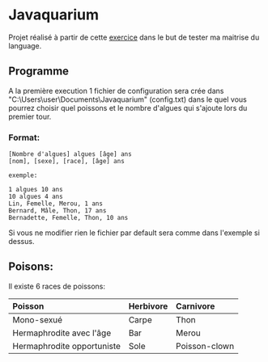 # Javaquarium

Projet réalisé à partir de cette [exercice](https://zestedesavoir.com/forums/sujet/447/javaquarium/) dans le but de tester ma maitrise du language.

## Programme

A la première execution 1 fichier de configuration sera crée dans "C:\Users\user\Documents\Javaquarium"
(config.txt) dans le quel vous pourrez choisir quel poissons et le nombre d'algues qui s'ajoute lors du premier tour.  

### Format:
    [Nombre d'algues] algues [âge] ans  
    [nom], [sexe], [race], [âge] ans

    exemple:

    1 algues 10 ans
    10 algues 4 ans
    Lin, Femelle, Merou, 1 ans
    Bernard, Mâle, Thon, 17 ans
    Bernadette, Femelle, Thon, 10 ans

Si vous ne modifier rien le fichier par default sera comme dans l'exemple si dessus.

## Poisons:
Il existe 6 races de poissons:

| Poisson | Herbivore     | Carnivore                       |
| :-------- | :------- | :-------------------------------- |
| Mono-sexué      | Carpe | Thon |
| Hermaphrodite avec l'âge | Bar | Merou |
| Hermaphrodite opportuniste | Sole | Poisson-clown |




